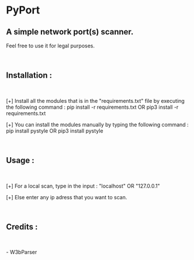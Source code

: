 # PyPort
<h2>A simple network port(s) scanner.</h2>
<p>Feel free to use it for legal purposes.</p>
<br>
<h2>Installation :</h2>
<br>
<p>[+] Install all the modules that is in the "requirements.txt" file by executing the following command : pip install -r requirements.txt OR pip3 install -r requirements.txt</p>
<p>[+] You can install the modules manually by typing the following command : pip install pystyle OR pip3 install pystyle</p>
<br>
<h2>Usage :</h2>
<br>
<p>[+] For a local scan, type in the input : "localhost" OR "127.0.0.1"</p>
<p>[+] Else enter any ip adress that you want to scan.</p>
<br>
<h2>Credits :</h2>
<br>
<p> - W3bParser</p>
